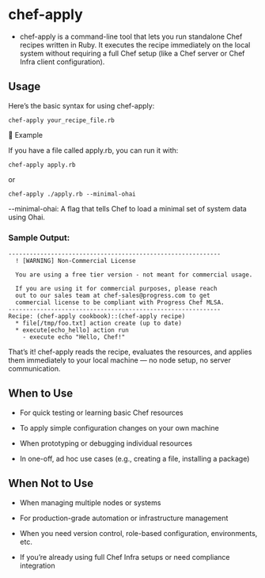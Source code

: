 # chef-apply

- chef-apply is a command-line tool that lets you run standalone Chef recipes written in Ruby. It executes the recipe immediately on the local system without requiring a full Chef setup (like a Chef server or Chef Infra client configuration).

## Usage
Here’s the basic syntax for using chef-apply:

```
chef-apply your_recipe_file.rb
```

📌 Example

If you have a file called apply.rb, you can run it with:

```
chef-apply apply.rb
```

or

```
chef-apply ./apply.rb --minimal-ohai
```

--minimal-ohai: A flag that tells Chef to load a minimal set of system data using Ohai.

### Sample Output:
```
------------------------------------------------------------
  ! [WARNING] Non-Commercial License

  You are using a free tier version - not meant for commercial usage.

  If you are using it for commercial purposes, please reach
  out to our sales team at chef-sales@progress.com to get
  commercial license to be compliant with Progress Chef MLSA.
------------------------------------------------------------
Recipe: (chef-apply cookbook)::(chef-apply recipe)
  * file[/tmp/foo.txt] action create (up to date)
  * execute[echo_hello] action run
    - execute echo "Hello, Chef!"
```

That’s it! chef-apply reads the recipe, evaluates the resources, and applies them immediately to your local machine — no node setup, no server communication.



## When to Use
- For quick testing or learning basic Chef resources

- To apply simple configuration changes on your own machine

- When prototyping or debugging individual resources

- In one-off, ad hoc use cases (e.g., creating a file, installing a package)

## When Not to Use
- When managing multiple nodes or systems

- For production-grade automation or infrastructure management

- When you need version control, role-based configuration, environments, etc.

- If you’re already using full Chef Infra setups or need compliance integration
